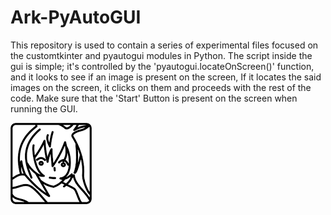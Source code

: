 # Ark-PyAutoGUI
This repository is used to contain a series of experimental files focused on the customtkinter and pyautogui modules in Python.
The script inside the gui is simple; it's controlled by the 'pyautogui.locateOnScreen()' function, and it looks to see if an image is present on the screen, If it locates the said images on the screen, it clicks on them and proceeds with the rest of the code.
Make sure that the 'Start' Button is present on the screen when running the GUI.

![forgot to add this piece of art](https://github.com/Hexanol777/Ark-PyAutoGUI/blob/main/Images/Amiya.png)
